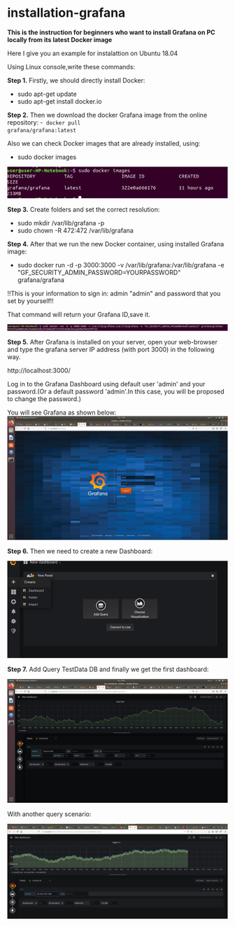 # installation-grafana
**This is the instruction for beginners who want to install Grafana on PC locally from its latest Docker image**

Here I give you an example for instalattion on Ubuntu 18.04

Using Linux console,write these commands:

**Step 1.** Firstly, we should directly install Docker: 
- sudo apt-get update
- sudo apt-get install docker.io

**Step 2.** Then we download the docker Grafana image from the online repository:
-<code> docker pull grafana/grafana:latest</code>

Also we can check Docker images that are already installed, using:
- sudo docker images

![Docker images](https://github.com/shmyaksi/installation-grafana/raw/master/img1.jpg)

**Step 3.** Create folders and set the correct resolution:
- sudo mkdir /var/lib/grafana -p
- sudo chown -R 472:472 /var/lib/grafana

**Step 4.** After that we run the new Docker container, using installed Grafana image:
- sudo docker run -d -p 3000:3000 -v /var/lib/grafana:/var/lib/grafana -e "GF_SECURITY_ADMIN_PASSWORD=YOURPASSWORD" grafana/grafana

!!This is your information to sign in: admin "admin" and password that you set by yourself!!

That command will return your Grafana ID,save it.

![Grafana ID](https://github.com/shmyaksi/installation-grafana/raw/master/img2.jpg)

**Step 5.** After Grafana is installed on your server, open your web-browser and type the grafana server IP address (with port 3000) in the following way.

http://localhost:3000/

Log in to the Grafana Dashboard using default user 'admin' and your password.(Or a default password 'admin'.In this case, you will be proposed to change the password.)

You will see Grafana as shown below:
![Grafana](https://github.com/shmyaksi/installation-grafana/raw/master/image1.jpg)

**Step 6.** Then we need to create a new Dashboard: 

![Grafana](https://github.com/shmyaksi/installation-grafana/raw/master/image12.jpg)

**Step 7.** Add Query TestData DB and finally we get the first dashboard:

![Grafana](https://github.com/shmyaksi/installation-grafana/raw/master/image2.jpg)


With another query scenario:


![Grafana](https://github.com/shmyaksi/installation-grafana/raw/master/image4.jpg)



